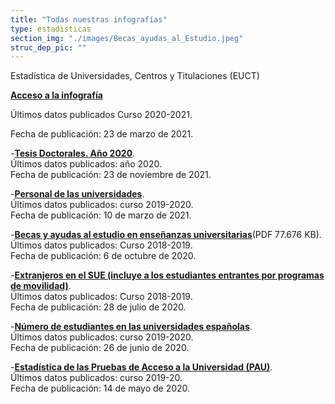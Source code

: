 ```yaml
---
title: "Todas nuestras infografías"
type: estadisticas
section_img: "./images/Becas_ayudas_al_Estudio.jpeg"
struc_dep_pic: ""
---
```


Estadística de Universidades, Centros y Titulaciones (EUCT)

[**Acceso a la infografía**](https://www.universidades.gob.es/stfls/universidades/Estadisticas/ficheros/catalogo_datos/Mapa_UNIVERSIDADES_2020.pdf)

Últimos datos publicados Curso 2020-2021.  

Fecha de publicación: 23 de marzo de 2021.  


-[**Tesis Doctorales. Año 2020**](https://public.tableau.com/views/EstadsticadeTesisDoctorales_VF/InfografiaETD?%3AshowVizHome=no&%3Aembed=true#3).  
Últimos datos publicados: año 2020.  
Fecha de publicación: 23 de noviembre de 2021.  

-[**Personal de las universidades**](https://public.tableau.com/views/EPU_19/Infografia?%3AshowVizHome=no&%3Aembed=true#2).  
Últimos datos publicados: curso 2019-2020.  
Fecha de publicación: 10 de marzo de 2021.  

-[**Becas y ayudas al estudio en enseñanzas universitarias**](https://www.universidades.gob.es/stfls/MICINN/Universidades/Ficheros/Estadisticas/Infografia_becas.pdf)(PDF 77.676 KB).  
Últimos datos publicados: Curso 2018-2019.  
Fecha de publicación: 6 de octubre de 2020.  

-[**Extranjeros en el SUE (incluye a los estudiantes entrantes por programas de movilidad)**](https://public.tableau.com/views/Extranjeros_EI19/Infografia?%3AshowVizHome=no&%3Aembed=true#6).  
Últimos datos publicados: Curso 2018-2019.  
Fecha de publicación: 28 de julio de 2020.  

-[**Número de estudiantes en las universidades españolas**](https://public.tableau.com/views/Academica20_EEU/InfografiaEEU?%3AshowVizHome=no&%3Aembed=true#7).  
Últimos datos publicados: curso 2019-2020.  
Fecha de publicación: 26 de junio de 2020.  


-[**Estadística de las Pruebas de Acceso a la Universidad (PAU)**](https://public.tableau.com/views/EBAU_20/Dashboard1?%3AshowVizHome=no&%3Aembed=true#1).  
Últimos datos publicados: curso 2019-20.  
Fecha de publicación: 14 de mayo de 2020.  

